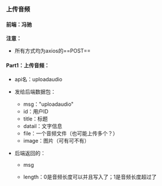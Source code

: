 ### 上传音频

#### 前端：冯驰

**注意：**

+ 所有方式均为axios的==POST==



#### Part1：上传音频：

+ api名：uploadaudio

+ 发给后端数据包：

  + msg："uploadaudio"
  + id：用户ID
  + title：标题
  + datail：文字信息
  + file：一个音频文件（也可能上传多个？）
  + image：图片（可有可不有）

+ 后端返回的：

  + msg

  + length：0是音频长度可以并且写入了；1是音频长度超过了

    

